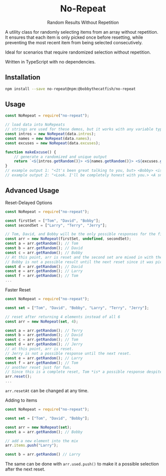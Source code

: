 <div align="center">
    <h1>No-Repeat</h1>
    <p>Random Results Without Repetition</p>
</div>

A utility class for randomly selecting items from an array without repetition.
It ensures that each item is only picked once before resetting, while preventing the most recent item from being selected consecutively.

Ideal for scenarios that require randomized selection without repetition.

Written in TypeScript with no dependencies.

## Installation
```bash
npm install --save no-repeat@npm:@bobbythecatfish/no-repeat
```

## Usage
```js
const NoRepeat = require("no-repeat");

// load data into NoRepeats
// strings are used for these demos, but it works with any variable type
const intros = new NoRepeat(data.intros);
const names = new NoRepeat(data.names);
const excuses = new NoRepeat(data.excuses);

function makeExcuse() {
    // generate a randomized and unique output
    return `<${intros.getRandom()}> <${names.getRandom()}> <${excuses.getRandom()}>!`;
}
// example output 1: "<It's been great talking to you, but> <Bobby> <is trying to tag me>!"
// example output 2: "<Look. I'll be completely honest with you.> <A snail> <has been perfecting its taco recipe and I gotta try it>!"
```

## Advanced Usage
Reset-Delayed Options
```js
const NoRepeat = require("no-repeat");

const firstSet = ["Tom", "David", "Bobby"];
const secondSet = ["Larry", "Terry", "Jerry"];

// Tom, David, and Bobby will be the only possible responses for the first 3 calls of getRandom().
const arr = new NoRepeat(firstSet, undefined, secondSet);
const a = arr.getRandom(); // Tom
const b = arr.getRandom(); // David
const c = arr.getRandom(); // Bobby
// At this point, arr is reset and the second set are mixed in with the first
// Bobby is not a possible result until the next reset since it was picked last
const d = arr.getRandom(); // David
const e = arr.getRandom(); // Larry
const f = arr.getRandom(); // Tom
...
```

Faster Reset
```js
const NoRepeat = require("no-repeat");

const set = ["Tom", "David", "Bobby", "Larry", "Terry", "Jerry"];

// reset after returning 4 elements instead of all 6
const arr = new NoRepeat(set, 4);

const a = arr.getRandom(); // Terry
const b = arr.getRandom(); // David
const c = arr.getRandom(); // Tom
const d = arr.getRandom(); // Jerry
// at this point, arr is reset.
// Jerry is not a possible response until the next reset.
const e = arr.getRandom(); // Larry
const f = arr.getRandom(); // Tom
// another reset just for fun.
// Since this is a complete reset, Tom *is* a possible response despite being picked last.
arr.reset();
...
```
`arr.resetAt` can be changed at any time.

Adding to items
```js
const NoRepeat = require("no-repeat");

const set = ["Tom", "David", "Bobby"];

const arr = new NoRepeat(set);
const a = arr.getRandom(); // Bobby

// add a new element into the mix
arr.items.push("Larry");

const b = arr.getRandom() // Larry
```
The same can be done with `arr.used.push()` to make it a possible selection after the next reset.